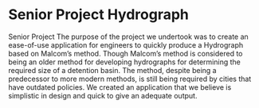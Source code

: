 # Senior Project Hydrograph
 Senior Project
The purpose of the project we undertook was to create an ease-of-use application for engineers to quickly produce a Hydrograph based on Malcom’s method. Though Malcom’s method is considered to being an older method for developing hydrographs for determining the required size of a detention basin. The method, despite being a predecessor to more modern methods, is still being required by cities that have outdated policies. We created an application that we believe is simplistic in design and quick to give an adequate output.
